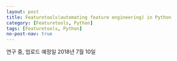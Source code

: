 ```yaml
---
layout: post
title: Featuretools(automating feature engineering) in Python 
category: [Featuretools, Python] 
tags: [Featuretools, Python] 
no-post-nav: true
---
```


 연구 중, 업로드 예정일 2018년 7월 10일

